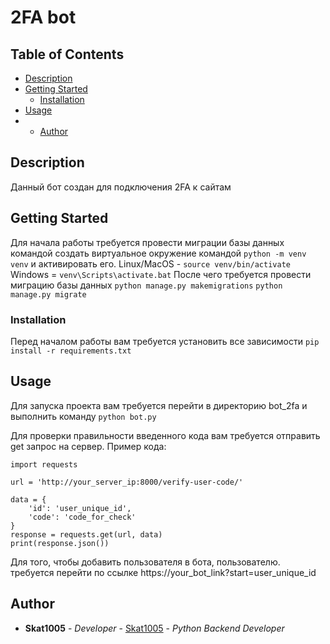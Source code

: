 # 2FA bot

## Table of Contents

- [Description](#description)
- [Getting Started](#getting-started)
  - [Installation](#installation)
- [Usage](#usage)
- * [Author](#author)

## Description

Данный бот создан для подключения 2FA к сайтам

## Getting Started

Для начала работы требуется провести миграции базы данных командой создать виртуальное окружение командой `python -m venv venv` и активировать его.
Linux/MacOS - `source venv/bin/activate`
Windows = `venv\Scripts\activate.bat`
После чего требуется провести миграцию базы данных
`python manage.py makemigrations`
`python manage.py migrate`

### Installation

Перед началом работы вам требуется установить все зависимости
`pip install -r requirements.txt`

## Usage

Для запуска проекта вам требуется перейти в директорию bot_2fa и выполнить команду `python bot.py`

Для проверки правильности введенного кода вам требуется отправить get запрос на сервер. Пример кода:
```
import requests

url = 'http://your_server_ip:8000/verify-user-code/'

data = {
    'id': 'user_unique_id',
    'code': 'code_for_check'
}
response = requests.get(url, data)
print(response.json())
```
Для того, чтобы добавить пользователя в бота, пользователю. требуется перейти по ссылке https://your_bot_link?start=user_unique_id
## Author

* **Skat1005** - *Developer* - [Skat1005](https://github.com/SKAT1005/) - *Python Backend Developer*
